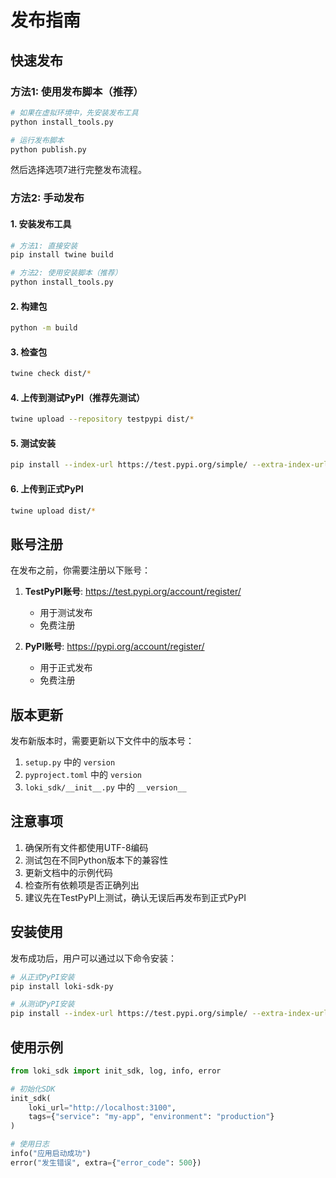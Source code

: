 # 发布指南

## 快速发布

### 方法1: 使用发布脚本（推荐）

```bash
# 如果在虚拟环境中，先安装发布工具
python install_tools.py

# 运行发布脚本
python publish.py
```

然后选择选项7进行完整发布流程。

### 方法2: 手动发布

#### 1. 安装发布工具
```bash
# 方法1: 直接安装
pip install twine build

# 方法2: 使用安装脚本（推荐）
python install_tools.py
```

#### 2. 构建包
```bash
python -m build
```

#### 3. 检查包
```bash
twine check dist/*
```

#### 4. 上传到测试PyPI（推荐先测试）
```bash
twine upload --repository testpypi dist/*
```

#### 5. 测试安装
```bash
pip install --index-url https://test.pypi.org/simple/ --extra-index-url https://pypi.org/simple/ loki-sdk-py
```

#### 6. 上传到正式PyPI
```bash
twine upload dist/*
```

## 账号注册

在发布之前，你需要注册以下账号：

1. **TestPyPI账号**: https://test.pypi.org/account/register/
   - 用于测试发布
   - 免费注册

2. **PyPI账号**: https://pypi.org/account/register/
   - 用于正式发布
   - 免费注册

## 版本更新

发布新版本时，需要更新以下文件中的版本号：

1. `setup.py` 中的 `version`
2. `pyproject.toml` 中的 `version`
3. `loki_sdk/__init__.py` 中的 `__version__`

## 注意事项

1. 确保所有文件都使用UTF-8编码
2. 测试包在不同Python版本下的兼容性
3. 更新文档中的示例代码
4. 检查所有依赖项是否正确列出
5. 建议先在TestPyPI上测试，确认无误后再发布到正式PyPI

## 安装使用

发布成功后，用户可以通过以下命令安装：

```bash
# 从正式PyPI安装
pip install loki-sdk-py

# 从测试PyPI安装
pip install --index-url https://test.pypi.org/simple/ --extra-index-url https://pypi.org/simple/ loki-sdk-py
```

## 使用示例

```python
from loki_sdk import init_sdk, log, info, error

# 初始化SDK
init_sdk(
    loki_url="http://localhost:3100",
    tags={"service": "my-app", "environment": "production"}
)

# 使用日志
info("应用启动成功")
error("发生错误", extra={"error_code": 500})
```
